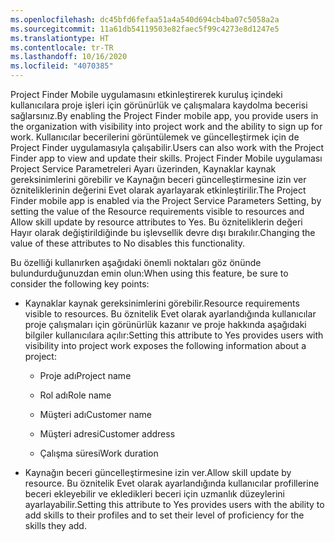 ```yaml
---
ms.openlocfilehash: dc45bfd6fefaa51a4a540d694cb4ba07c5058a2a
ms.sourcegitcommit: 11a61db54119503e82faec5f99c4273e8d1247e5
ms.translationtype: HT
ms.contentlocale: tr-TR
ms.lasthandoff: 10/16/2020
ms.locfileid: "4070385"
---
```

<span data-ttu-id="bf267-101">Project Finder Mobile uygulamasını etkinleştirerek kuruluş içindeki kullanıcılara proje işleri için görünürlük ve çalışmalara kaydolma becerisi sağlarsınız.</span><span class="sxs-lookup"><span data-stu-id="bf267-101">By enabling the Project Finder mobile app, you provide users in the organization with visibility into project work and the ability to sign up for work.</span></span> <span data-ttu-id="bf267-102">Kullanıcılar becerilerini görüntülemek ve güncelleştirmek için de Project Finder uygulamasıyla çalışabilir.</span><span class="sxs-lookup"><span data-stu-id="bf267-102">Users can also work with the Project Finder app to view and update their skills.</span></span> <span data-ttu-id="bf267-103">Project Finder Mobile uygulaması Project Service Parametreleri Ayarı üzerinden, Kaynaklar kaynak gereksinimlerini görebilir ve Kaynağın beceri güncelleştirmesine izin ver özniteliklerinin değerini Evet olarak ayarlayarak etkinleştirilir.</span><span class="sxs-lookup"><span data-stu-id="bf267-103">The Project Finder mobile app is enabled via the Project Service Parameters Setting, by setting the value of the Resource requirements visible to resources and Allow skill update by resource attributes to Yes.</span></span> <span data-ttu-id="bf267-104">Bu özniteliklerin değeri Hayır olarak değiştirildiğinde bu işlevsellik devre dışı bırakılır.</span><span class="sxs-lookup"><span data-stu-id="bf267-104">Changing the value of these attributes to No disables this functionality.</span></span>  
  
 <span data-ttu-id="bf267-105">Bu özelliği kullanırken aşağıdaki önemli noktaları göz önünde bulundurduğunuzdan emin olun:</span><span class="sxs-lookup"><span data-stu-id="bf267-105">When using this feature, be sure to consider the following key points:</span></span>  
  
-   <span data-ttu-id="bf267-106">Kaynaklar kaynak gereksinimlerini görebilir.</span><span class="sxs-lookup"><span data-stu-id="bf267-106">Resource requirements visible to resources.</span></span> <span data-ttu-id="bf267-107">Bu öznitelik Evet olarak ayarlandığında kullanıcılar proje çalışmaları için görünürlük kazanır ve proje hakkında aşağıdaki bilgiler kullanıcılara açılır:</span><span class="sxs-lookup"><span data-stu-id="bf267-107">Setting this attribute to Yes provides users with visibility into project work exposes the following information about a project:</span></span>  
  
    -   <span data-ttu-id="bf267-108">Proje adı</span><span class="sxs-lookup"><span data-stu-id="bf267-108">Project name</span></span>  
  
    -   <span data-ttu-id="bf267-109">Rol adı</span><span class="sxs-lookup"><span data-stu-id="bf267-109">Role name</span></span>  
  
    -   <span data-ttu-id="bf267-110">Müşteri adı</span><span class="sxs-lookup"><span data-stu-id="bf267-110">Customer name</span></span>  
  
    -   <span data-ttu-id="bf267-111">Müşteri adresi</span><span class="sxs-lookup"><span data-stu-id="bf267-111">Customer address</span></span>  
  
    -   <span data-ttu-id="bf267-112">Çalışma süresi</span><span class="sxs-lookup"><span data-stu-id="bf267-112">Work duration</span></span>  
  
-   <span data-ttu-id="bf267-113">Kaynağın beceri güncelleştirmesine izin ver.</span><span class="sxs-lookup"><span data-stu-id="bf267-113">Allow skill update by resource.</span></span> <span data-ttu-id="bf267-114">Bu öznitelik Evet olarak ayarlandığında kullanıcılar profillerine beceri ekleyebilir ve ekledikleri beceri için uzmanlık düzeylerini ayarlayabilir.</span><span class="sxs-lookup"><span data-stu-id="bf267-114">Setting this attribute to Yes provides users with the ability to add skills to their profiles and to set their level of proficiency for the skills they add.</span></span>